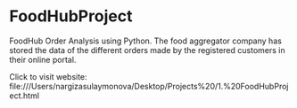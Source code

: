 # FoodHubProject
FoodHub Order Analysis using Python. The food aggregator company has stored the data of the different orders made by the registered customers in their online portal. 


Click to visit website: file:///Users/nargizasulaymonova/Desktop/Projects%20/1.%20FoodHubProject.html


